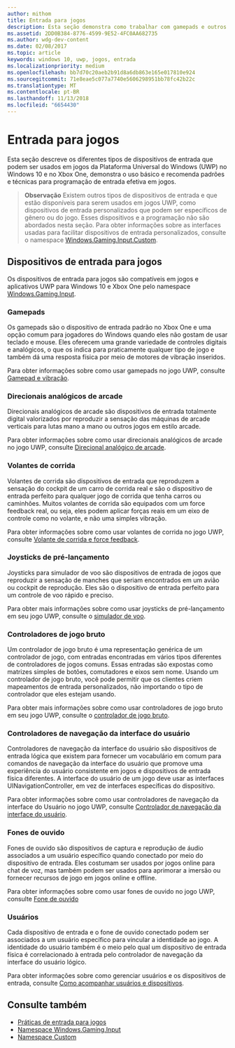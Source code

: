 ```yaml
---
author: mithom
title: Entrada para jogos
description: Esta seção demonstra como trabalhar com gamepads e outros dispositivos de entrada para jogos da Plataforma Universal do Windows (UWP).
ms.assetid: 2DD0B384-8776-4599-9E52-4FC0AA682735
ms.author: wdg-dev-content
ms.date: 02/08/2017
ms.topic: article
keywords: windows 10, uwp, jogos, entrada
ms.localizationpriority: medium
ms.openlocfilehash: bb7d70c20aeb2b91d8a6db863e165e017810e924
ms.sourcegitcommit: 71e8eae5c077a7740e5606298951bb78fc42b22c
ms.translationtype: MT
ms.contentlocale: pt-BR
ms.lasthandoff: 11/13/2018
ms.locfileid: "6654430"
---
```

# <a name="input-for-games"></a>Entrada para jogos

Esta seção descreve os diferentes tipos de dispositivos de entrada que podem ser usados em jogos da Plataforma Universal do Windows (UWP) no Windows 10 e no Xbox One, demonstra o uso básico e recomenda padrões e técnicas para programação de entrada efetiva em jogos.

> **Observação**    Existem outros tipos de dispositivos de entrada e que estão disponíveis para serem usados em jogos UWP, como dispositivos de entrada personalizados que podem ser específicos de gênero ou do jogo. Esses dispositivos e a programação não são abordados nesta seção. Para obter informações sobre as interfaces usadas para facilitar dispositivos de entrada personalizados, consulte o namespace [Windows.Gaming.Input.Custom](https://docs.microsoft.com/uwp/api/windows.gaming.input.custom).

## <a name="gaming-input-devices"></a>Dispositivos de entrada para jogos

Os dispositivos de entrada para jogos são compatíveis em jogos e aplicativos UWP para Windows 10 e Xbox One pelo namespace [Windows.Gaming.Input](https://docs.microsoft.com/uwp/api/windows.gaming.input).

### <a name="gamepads"></a>Gamepads

Os gamepads são o dispositivo de entrada padrão no Xbox One e uma opção comum para jogadores do Windows quando eles não gostam de usar teclado e mouse. Eles oferecem uma grande variedade de controles digitais e analógicos, o que os indica para praticamente qualquer tipo de jogo e também dá uma resposta física por meio de motores de vibração inseridos.

Para obter informações sobre como usar gamepads no jogo UWP, consulte [Gamepad e vibração](gamepad-and-vibration.md).

### <a name="arcade-sticks"></a>Direcionais analógicos de arcade

Direcionais analógicos de arcade são dispositivos de entrada totalmente digital valorizados por reproduzir a sensação das máquinas de arcade verticais para lutas mano a mano ou outros jogos em estilo arcade.

Para obter informações sobre como usar direcionais analógicos de arcade no jogo UWP, consulte [Direcional analógico de arcade](arcade-stick.md).

### <a name="racing-wheels"></a>Volantes de corrida

Volantes de corrida são dispositivos de entrada que reproduzem a sensação do cockpit de um carro de corrida real e são o dispositivo de entrada perfeito para qualquer jogo de corrida que tenha carros ou caminhões. Muitos volantes de corrida são equipados com um force feedback real, ou seja, eles podem aplicar forças reais em um eixo de controle como no volante, e não uma simples vibração.

Para obter informações sobre como usar volantes de corrida no jogo UWP, consulte [Volante de corrida e force feedback](racing-wheel-and-force-feedback.md).

### <a name="flight-sticks"></a>Joysticks de pré-lançamento

Joysticks para simulador de voo são dispositivos de entrada de jogos que reproduzir a sensação de manches que seriam encontrados em um avião ou cockpit de reprodução. Eles são o dispositivo de entrada perfeito para um controle de voo rápido e preciso.

Para obter mais informações sobre como usar joysticks de pré-lançamento em seu jogo UWP, consulte o [simulador de voo](flight-stick.md).

### <a name="raw-game-controllers"></a>Controladores de jogo bruto

Um controlador de jogo bruto é uma representação genérica de um controlador de jogo, com entradas encontradas em vários tipos diferentes de controladores de jogos comuns. Essas entradas são expostas como matrizes simples de botões, comutadores e eixos sem nome. Usando um controlador de jogo bruto, você pode permitir que os clientes criem mapeamentos de entrada personalizados, não importando o tipo de controlador que eles estejam usando.

Para obter mais informações sobre como usar controladores de jogo bruto em seu jogo UWP, consulte o [controlador de jogo bruto](raw-game-controller.md).

### <a name="ui-navigation-controllers"></a>Controladores de navegação da interface do usuário

Controladores de navegação da interface do usuário são dispositivos de entrada lógica que existem para fornecer um vocabulário em comum para comandos de navegação da interface do usuário que promove uma experiência do usuário consistente em jogos e dispositivos de entrada física diferentes. A interface do usuário de um jogo deve usar as interfaces UINavigationController, em vez de interfaces específicas do dispositivo.

Para obter informações sobre como usar controladores de navegação da interface do Usuário no jogo UWP, consulte [Controlador de navegação da interface do usuário](ui-navigation-controller.md).

### <a name="headsets"></a>Fones de ouvido

Fones de ouvido são dispositivos de captura e reprodução de áudio associados a um usuário específico quando conectado por meio do dispositivo de entrada. Eles costumam ser usados por jogos online para chat de voz, mas também podem ser usados para aprimorar a imersão ou fornecer recursos de jogo em jogos online e offline.

Para obter informações sobre como usar fones de ouvido no jogo UWP, consulte [Fone de ouvido](headset.md)

### <a name="users"></a>Usuários

Cada dispositivo de entrada e o fone de ouvido conectado podem ser associados a um usuário específico para vincular a identidade ao jogo. A identidade do usuário também é o meio pelo qual um dispositivo de entrada física é correlacionado à entrada pelo controlador de navegação da interface do usuário lógico.

Para obter informações sobre como gerenciar usuários e os dispositivos de entrada, consulte [Como acompanhar usuários e dispositivos](input-practices-for-games.md#tracking-users-and-their-devices).

## <a name="see-also"></a>Consulte também

* [Práticas de entrada para jogos](input-practices-for-games.md)
* [Namespace Windows.Gaming.Input](https://docs.microsoft.com/uwp/api/windows.gaming.input)
* [Namespace Custom](https://docs.microsoft.com/uwp/api/windows.gaming.input.custom)